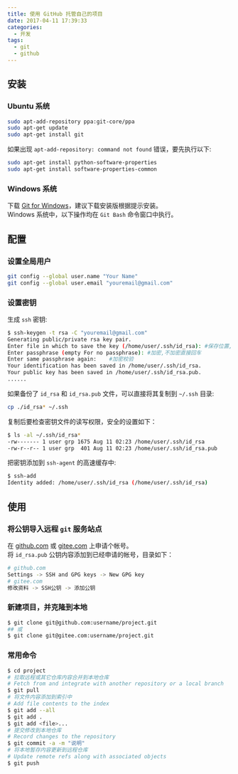 ```yaml
---
title: 使用 GitHub 托管自己的项目
date: 2017-04-11 17:39:33
categories:
  - 开发
tags:
  - git
  - github
---
```


## 安装

### Ubuntu 系统

```bash
sudo apt-add-repository ppa:git-core/ppa
sudo apt-get update
sudo apt-get install git
```

如果出现 `apt-add-repository: command not found` 错误，要先执行以下:

```bash
sudo apt-get install python-software-properties
sudo apt-get install software-properties-common
```

### Windows 系统

下载 [Git for Windows](https://git-scm.com/download/win)，建议下载安装版根据提示安装。  
Windows 系统中，以下操作均在 `Git Bash` 命令窗口中执行。

## 配置

### 设置全局用户

```bash
git config --global user.name "Your Name"
git config --global user.email "youremail@gmail.com"
```

### 设置密钥

生成 `ssh` 密钥:

```bash
$ ssh-keygen -t rsa -C "youremail@gmail.com"
Generating public/private rsa key pair.
Enter file in which to save the key (/home/user/.ssh/id_rsa): #保存位置,回车
Enter passphrase (empty For no passphrase): #加密,不加密直接回车
Enter same passphrase again:    #加密校验
Your identification has been saved in /home/user/.ssh/id_rsa.
Your public key has been saved in /home/user/.ssh/id_rsa.pub.
......
```

如果备份了 `id_rsa` 和 `id_rsa.pub` 文件，可以直接将其复制到 `~/.ssh` 目录:

```bash
cp ./id_rsa* ~/.ssh
```

复制后要检查密钥文件的读写权限，安全的设置如下：

```bash
$ ls -al ~/.ssh/id_rsa*
-rw------- 1 user grp 1675 Aug 11 02:23 /home/user/.ssh/id_rsa
-rw-r--r-- 1 user grp  401 Aug 11 02:23 /home/user/.ssh/id_rsa.pub
```

把密钥添加到 `ssh-agent` 的高速缓存中:

```bash
$ ssh-add
Identity added: /home/user/.ssh/id_rsa (/home/user/.ssh/id_rsa)
```

## 使用

### 将公钥导入远程 `git` 服务站点

在 [github.com](https://github.com) 或 [gitee.com](https://gitee.com) 上申请个帐号。  
将 `id_rsa.pub` 公钥内容添加到已经申请的帐号，目录如下：

```bash  
# github.com
Settings -> SSH and GPG keys -> New GPG key  
# gitee.com
修改资料 -> SSH公钥 -> 添加公钥  
```

### 新建项目，并克隆到本地

```bash
$ git clone git@github.com:username/project.git
## 或
$ git clone git@gitee.com:username/project.git
```

### 常用命令

```bash
$ cd project
# 拉取远程或其它仓库内容合并到本地仓库
# Fetch from and integrate with another repository or a local branch
$ git pull
# 将文件内容添加到索引中
# Add file contents to the index
$ git add --all
$ git add .
$ git add <file>...
# 提交修改到本地仓库
# Record changes to the repository
$ git commit -a -m "说明"
# 将本地暂存内容更新到远程仓库
# Update remote refs along with associated objects
$ git push
```
